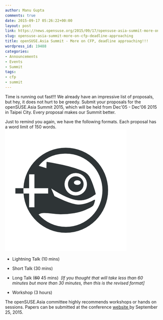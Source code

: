 ```yaml
---
author: Manu Gupta
comments: true
date: 2015-09-17 05:26:22+00:00
layout: post
link: https://news.opensuse.org/2015/09/17/opensuse-asia-summit-more-on-cfp-deadline-approaching/
slug: opensuse-asia-summit-more-on-cfp-deadline-approaching
title: openSUSE.Asia Summit - More on CFP, deadline approaching!!!
wordpress_id: 19488
categories:
- Announcements
- Events
- Summit
tags:
- cfp
- summit
---
```


Time is running out fast!!! We already have an impressive list of proposals, but hey, it does not hurt to be greedy. Submit your proposals for the openSUSE.Asia Summit 2015, which will be held from Dec'05 - Dec'06 2015 in Taipei City. Every proposal makes our Summit better.

Just to remind you again, we have the following formats. Each proposal has a word limit of 150 words.![geeko+](/wp-content/uploads/2011/11/geeko+.png)



	
  * Lightning Talk (10 mins)

	
  * Short Talk (30 mins)

	
  * Long Talk (<del>60</del> 45 mins)  _[If you thought that will take less than 60 minutes but more than 30 minutes, then this is the revised format]_

	
  * Workshop (3 hours)


The openSUSE.Asia committee highly recommends workshops or hands on sessions. Papers can be submitted at the conference [website ](https://events.opensuse.org/conference/summitasia15)by September 25, 2015.
